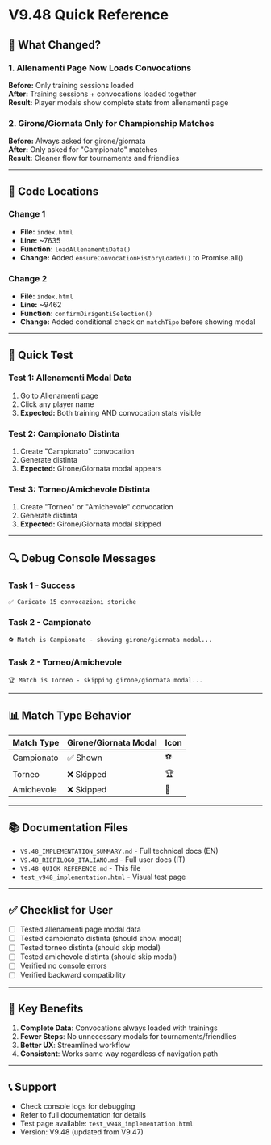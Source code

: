 # V9.48 Quick Reference

## 🎯 What Changed?

### 1. Allenamenti Page Now Loads Convocations
**Before:** Only training sessions loaded  
**After:** Training sessions + convocations loaded together  
**Result:** Player modals show complete stats from allenamenti page

### 2. Girone/Giornata Only for Championship Matches
**Before:** Always asked for girone/giornata  
**After:** Only asked for "Campionato" matches  
**Result:** Cleaner flow for tournaments and friendlies

---

## 📍 Code Locations

### Change 1
- **File:** `index.html`
- **Line:** ~7635
- **Function:** `loadAllenamentiData()`
- **Change:** Added `ensureConvocationHistoryLoaded()` to Promise.all()

### Change 2
- **File:** `index.html`
- **Line:** ~9462
- **Function:** `confirmDirigentiSelection()`
- **Change:** Added conditional check on `matchTipo` before showing modal

---

## 🧪 Quick Test

### Test 1: Allenamenti Modal Data
1. Go to Allenamenti page
2. Click any player name
3. **Expected:** Both training AND convocation stats visible

### Test 2: Campionato Distinta
1. Create "Campionato" convocation
2. Generate distinta
3. **Expected:** Girone/Giornata modal appears

### Test 3: Torneo/Amichevole Distinta
1. Create "Torneo" or "Amichevole" convocation
2. Generate distinta
3. **Expected:** Girone/Giornata modal skipped

---

## 🔍 Debug Console Messages

### Task 1 - Success
```
✅ Caricato 15 convocazioni storiche
```

### Task 2 - Campionato
```
⚽ Match is Campionato - showing girone/giornata modal...
```

### Task 2 - Torneo/Amichevole
```
🏆 Match is Torneo - skipping girone/giornata modal...
```

---

## 📊 Match Type Behavior

| Match Type | Girone/Giornata Modal | Icon |
|------------|----------------------|------|
| Campionato | ✅ Shown | ⚽ |
| Torneo | ❌ Skipped | 🏆 |
| Amichevole | ❌ Skipped | 🤝 |

---

## 📚 Documentation Files

- `V9.48_IMPLEMENTATION_SUMMARY.md` - Full technical docs (EN)
- `V9.48_RIEPILOGO_ITALIANO.md` - Full user docs (IT)
- `V9.48_QUICK_REFERENCE.md` - This file
- `test_v948_implementation.html` - Visual test page

---

## ✅ Checklist for User

- [ ] Tested allenamenti page modal data
- [ ] Tested campionato distinta (should show modal)
- [ ] Tested torneo distinta (should skip modal)
- [ ] Tested amichevole distinta (should skip modal)
- [ ] Verified no console errors
- [ ] Verified backward compatibility

---

## 🚀 Key Benefits

1. **Complete Data**: Convocations always loaded with trainings
2. **Fewer Steps**: No unnecessary modals for tournaments/friendlies
3. **Better UX**: Streamlined workflow
4. **Consistent**: Works same way regardless of navigation path

---

## 📞 Support

- Check console logs for debugging
- Refer to full documentation for details
- Test page available: `test_v948_implementation.html`
- Version: V9.48 (updated from V9.47)
